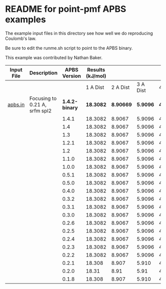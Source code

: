 README for point-pmf APBS examples
==================================

The example input files in this directory see how well we do reproducing Coulomb's law.

Be sure to edit the runme.sh script to point to the APBS binary.

This example was contributed by Nathan Baker.

Input File|Description|APBS Version|Results (kJ/mol)||||Analytical (kJ/mol)||||
---|---|---|---|---|---|---|---|---|---|---
||||1 A Dist|2 A Dist|3 A Dist|4 A Dist|1 A Dist|2 A Dist|3 A Dist|4 A Dist
[apbs.in](apbs.in)|Focusing to 0.21 A, srfm spl2|**1.4.2-binary**|**18.3082**|**8.90669**|**5.9096**|**4.43014**|17.686|8.843|5.89533|4.4215
|||1.4.1|18.3082|8.9067|5.9096|4.4301
|||1.4|18.3082|8.9067|5.9096|4.4301
|||1.3|18.3082|8.9067|5.9096|4.4301
|||1.2.1|18.3082|8.9067|5.9096|4.4301
|||1.2|18.3082|8.9067|5.9096|4.4301
|||1.1.0|18.3082|8.9067|5.9096|4.4301
|||1.0.0|18.3082|8.9067|5.9096|4.4301
|||0.5.1|18.3082|8.9067|5.9096|4.4301
|||0.5.0|18.3082|8.9067|5.9096|4.4301
|||0.4.0|18.3082|8.9067|5.9096|4.4301
|||0.3.2|18.3082|8.9067|5.9096|4.4301
|||0.3.1|18.3082|8.9067|5.9096|4.4301
|||0.3.0|18.3082|8.9067|5.9096|4.4301
|||0.2.6|18.3082|8.9067|5.9096|4.4301
|||0.2.5|18.3082|8.9067|5.9096|4.4301
|||0.2.4|18.3082|8.9067|5.9096|4.4301
|||0.2.3|18.3082|8.9067|5.9096|4.4301
|||0.2.2|18.3082|8.9067|5.9096|4.4301
|||0.2.1|18.308|8.907|5.910|4.430
|||0.2.0|18.31|8.91|5.91|4.43
|||0.1.8|18.308|8.907|5.910|4.430

